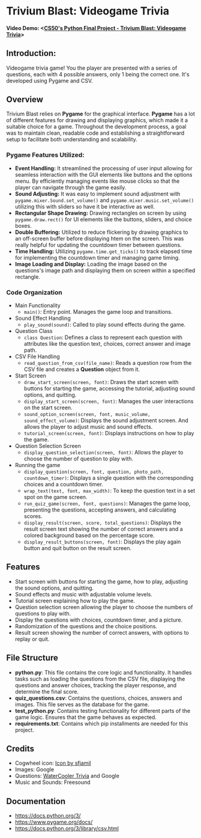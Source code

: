 # Trivium Blast: Videogame Trivia

#### Video Demo: <[CS50's Python Final Project - Trivium Blast: Videogame Trivia](https://youtu.be/C4XkoSzqXGc)>
## Introduction:
Videogame trivia game! You the player are presented with a series of questions, each with 4 possible answers, only 1 being the correct one. It's developed using Pygame and CSV.

## Overview
Trivium Blast relies on **Pygame** for the graphical interface. **Pygame** has a lot of different features for drawing and displaying graphics, which made it a suitable choice for a game. Throughout the development process, a goal was to maintain clean, readable code and establishing a straightforward setup to facilitate both understanding and scalability.

### Pygame Features Utilized:
- **Event Handling:** It streamlined the processing of user input allowing for seamless interaction with the GUI elements like buttons and the options menu. By efficiently managing events like mouse clicks so that the player can navigate through the game easily.
- **Sound Adjusting:** It was easy to implement sound adjustment with `pygame.mixer.Sound.set_volume()` and `pygame.mixer.music.set_volume()` utilizing this with sliders so have it be interactive as well.
- **Rectangular Shape Drawing:** Drawing rectangles on screen by using `pygame.draw.rect()` for UI elements like the buttons, sliders, and choice boxes.
- **Double Buffering:** Utilized to reduce flickering by drawing graphics to an off-screen buffer before displaying htem on the screen. This was really helpful for updating the countdown timer between questions.
- **Time Handling:** Utilizing `pygame.time.get_ticks()` to track elapsed time for implementing the countdown timer and managing game timing.
- **Image Loading and Display:** Loading the image based on the questions's image path and displaying them on screen within a specified rectangle.

### Code Organization
- Main Functionality
    - `main()`: Entry point. Manages the game loop and transitions.
- Sound Effect Handling
    - `play_sound(sound)`: Called to play sound effects during the game.
- Question Class
    - `class Question`: Defines a class to represent each question with attributes like the question text, choices, correct answer and image path.
- CSV File Handling
    - `read_question_from_csv(file_name)`: Reads a question row from the CSV file and creates a **Question** object from it.
- Start Screen
    - `draw_start_screen(screen, font)`: Draws the start screen with buttons for starting the game, accessing the tutorial, adjusting sound options, and quitting.
    - `display_start_screen(screen, font)`: Manages the user interactions on the start screen.
    - `sound_option_screen(screen, font, music_volume, sound_effect_volume)`: Displays the sound adjustment screen. And allows the player to adjust music and sound effects.
    - `tutorial_screen(screen, font)`: Displays instructions on how to play the game.
- Question Selection Screen
    - `display_question_selection(screen, font)`: Allows the player to choose the number of question to play with.
- Running the game
    - `display_question(screen, font, question, photo_path, countdown_timer)`: Displays a single question with the corresponding choices and a countdown timer.
    - `wrap_text(text, font, max_width)`: To keep the question text in a set spot on the game screen.
    - `run_quiz_game(screen, font, questions)`: Manages the game loop, presenting the questions, accepting answers, and calculating scores.
    - `display_result(screen, score, total_questions)`: Displays the result screen text showing the number of correct answers and a colored background based on the percentage score.
    - `display_result_buttons(screen, font)`: Displays the play again button and quit button on the result screen.

## Features
- Start screen with buttons for starting the game, how to play, adjusting the sound options, and quitting.
- Sound effects and music with adjustable volume levels.
- Tutorial screen explaining how to play the game.
- Question selection screen allowing the player to choose the numbers of questions to play with.
- Display the questions with choices, countdown timer, and a picture.
- Randomization of the questions and the choice positions.
- Result screen showing the number of correct answers, with options to replay or quit.

## File Structure
- **python.py**: This file contains the core logic and functionality. It handles tasks such as loading the questions from the CSV file, displaying the questions and answer choices, tracking the player response, and determine the final score.
- **quiz_questions.csv**: Contains the questions, choices, answers and images. This file serves as the database for the game.
- **test_python.py**: Contains testing functionality for different parts of the game logic. Ensures that the game behaves as expected.
- **requirements.txt**: Contains which pip installments are needed for this project.

## Credits
- Cogwheel icon: <a href="https://www.freepik.com/icon/setting_8629952#fromView=search&page=1&position=25&uuid=66919a3a-0206-4c61-966c-9d8194274988">Icon by sfjamil</a>
- Images: Google
- Questions: [WaterCooler Trivia](https://www.watercoolertrivia.com/trivia-questions/video-game-trivia-questions) and Google
- Music and Sounds: Freesound

## Documentation
- https://docs.python.org/3/
- https://www.pygame.org/docs/ 
- https://docs.python.org/3/library/csv.html